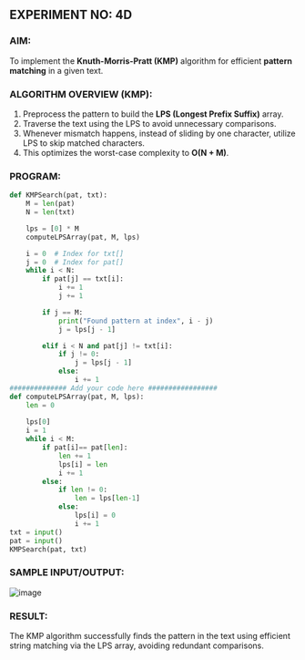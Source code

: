 ## **EXPERIMENT NO: 4D**

### **AIM:**

To implement the **Knuth-Morris-Pratt (KMP)** algorithm for efficient **pattern matching** in a given text.



### **ALGORITHM OVERVIEW (KMP):**

1. Preprocess the pattern to build the **LPS (Longest Prefix Suffix)** array.
2. Traverse the text using the LPS to avoid unnecessary comparisons.
3. Whenever mismatch happens, instead of sliding by one character, utilize LPS to skip matched characters.
4. This optimizes the worst-case complexity to **O(N + M)**.



### **PROGRAM:**

```python
def KMPSearch(pat, txt):
    M = len(pat)
    N = len(txt)

    lps = [0] * M
    computeLPSArray(pat, M, lps)

    i = 0  # Index for txt[]
    j = 0  # Index for pat[]
    while i < N:
        if pat[j] == txt[i]:
            i += 1
            j += 1

        if j == M:
            print("Found pattern at index", i - j)
            j = lps[j - 1]

        elif i < N and pat[j] != txt[i]:
            if j != 0:
                j = lps[j - 1]
            else:
                i += 1
############## Add your code here #################
def computeLPSArray(pat, M, lps):
    len = 0 
 
    lps[0] 
    i = 1
    while i < M:
        if pat[i]== pat[len]:
            len += 1
            lps[i] = len
            i += 1
        else:
            if len != 0:
                len = lps[len-1]
            else:
                lps[i] = 0
                i += 1
txt = input()                      
pat = input()
KMPSearch(pat, txt)
```



### **SAMPLE INPUT/OUTPUT:**

![image](https://github.com/user-attachments/assets/2c5f09b8-eecc-4f1e-ab9e-5fb46e8f06a6)



### **RESULT:**

The KMP algorithm successfully finds the pattern in the text using efficient string matching via the LPS array, avoiding redundant comparisons.

